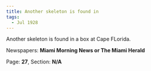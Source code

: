 ```yaml
---  
title: Another skeleton is found in  
tags:  
  - Jul 1928  
---  
```

  
Another skeleton is found in a box at Cape FLorida.  
  
Newspapers: **Miami Morning News or The Miami Herald**  
  
Page: **27**, Section: **N/A** 
